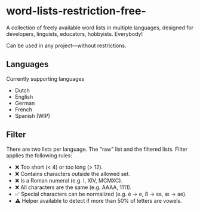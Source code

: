 # word-lists-restriction-free-
A collection of freely available word lists in multiple languages, designed for developers, linguists, educators, hobbyists. Everybody!

Can be used in any project—without restrictions.

## Languages
Currently supporting languages
- Dutch
- English
- German
- French
- Spanish (WIP)

## Filter
There are two lists per language. The "raw" list and the filtered lists. Filter applies the following rules:
- ❌ Too short (< 4) or too long (> 12).
- ❌ Contains characters outside the allowed set.
- ❌ Is a Roman numeral (e.g. I, XIV, MCMXC).
- ❌ All characters are the same (e.g. AAAA, 1111).
- ✅ Special characters can be normalized (e.g. é → e, ß → ss, æ → ae).
- ⚠️ Helper available to detect if more than 50% of letters are vowels.
